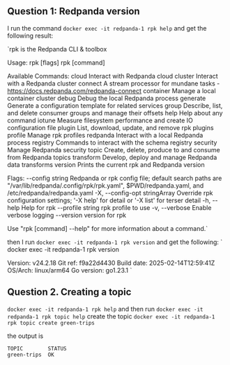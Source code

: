 ## Question 1: Redpanda version
I run the command `docker exec -it redpanda-1 rpk help` and get the following result:

`rpk is the Redpanda CLI & toolbox

Usage:
  rpk [flags]
  rpk [command]

Available Commands:
  cloud       Interact with Redpanda cloud
  cluster     Interact with a Redpanda cluster
  connect     A stream processor for mundane tasks - https://docs.redpanda.com/redpanda-connect
  container   Manage a local container cluster
  debug       Debug the local Redpanda process
  generate    Generate a configuration template for related services
  group       Describe, list, and delete consumer groups and manage their offsets
  help        Help about any command
  iotune      Measure filesystem performance and create IO configuration file
  plugin      List, download, update, and remove rpk plugins
  profile     Manage rpk profiles
  redpanda    Interact with a local Redpanda process
  registry    Commands to interact with the schema registry
  security    Manage Redpanda security
  topic       Create, delete, produce to and consume from Redpanda topics
  transform   Develop, deploy and manage Redpanda data transforms
  version     Prints the current rpk and Redpanda version

Flags:
      --config string            Redpanda or rpk config file; default search paths are
                                 "/var/lib/redpanda/.config/rpk/rpk.yaml", $PWD/redpanda.yaml, and
                                 /etc/redpanda/redpanda.yaml
  -X, --config-opt stringArray   Override rpk configuration settings; '-X help' for detail or '-X list' for terser detail
  -h, --help                     Help for rpk
      --profile string           rpk profile to use
  -v, --verbose                  Enable verbose logging
      --version                  version for rpk

Use "rpk [command] --help" for more information about a command.`

then I run `docker exec -it redpanda-1 rpk version` and get the following:
` docker exec -it redpanda-1 rpk version

Version:     v24.2.18
Git ref:     f9a22d4430
Build date:  2025-02-14T12:59:41Z
OS/Arch:     linux/arm64
Go version:  go1.23.1
`

## Question 2. Creating a topic

`docker exec -it redpanda-1 rpk help` and then run `docker exec -it redpanda-1 rpk topic help`
create the topic `docker exec -it redpanda-1 rpk topic create green-trips`

the output is 
```ssh
TOPIC        STATUS
green-trips  OK
```

